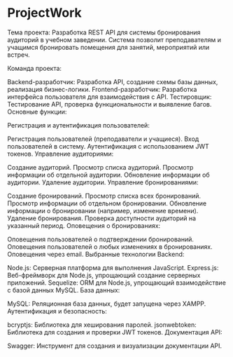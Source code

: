 # ProjectWork

Тема проекта: Разработка REST API для системы бронирования аудиторий в учебном заведении. Система позволит преподавателям и учащимся бронировать помещения для занятий, мероприятий или встреч.

Команда проекта:

Backend-разработчик: Разработка API, создание схемы базы данных, реализация бизнес-логики.
Frontend-разработчик: Разработка интерфейса пользователя для взаимодействия с API.
Тестировщик: Тестирование API, проверка функциональности и выявление багов.
Основные функции:

Регистрация и аутентификация пользователей:

Регистрация пользователей (преподаватели и учащиеся).
Вход пользователей в систему.
Аутентификация с использованием JWT токенов.
Управление аудиториями:

Создание аудиторий.
Просмотр списка аудиторий.
Просмотр информации об отдельной аудитории.
Обновление информации об аудитории.
Удаление аудитории.
Управление бронированиями:

Создание бронирований.
Просмотр списка всех бронирований.
Просмотр информации об отдельном бронировании.
Обновление информации о бронировании (например, изменение времени).
Удаление бронирования.
Проверка доступности аудиторий на указанный период.
Оповещения о бронированиях:

Оповещения пользователей о подтверждении бронирований.
Оповещения пользователей о любых изменениях в бронированиях.
Оповещения через email.
Выбранные технологии
Backend:

Node.js: Серверная платформа для выполнения JavaScript.
Express.js: Веб-фреймворк для Node.js, упрощающий создание серверных приложений.
Sequelize: ORM для Node.js, упрощающий взаимодействие с базой данных MySQL.
База данных:

MySQL: Реляционная база данных, будет запущена через XAMPP.
Аутентификация и безопасность:

bcryptjs: Библиотека для хеширования паролей.
jsonwebtoken: Библиотека для создания и проверки JWT токенов.
Документация API:

Swagger: Инструмент для создания и визуализации документации API.



